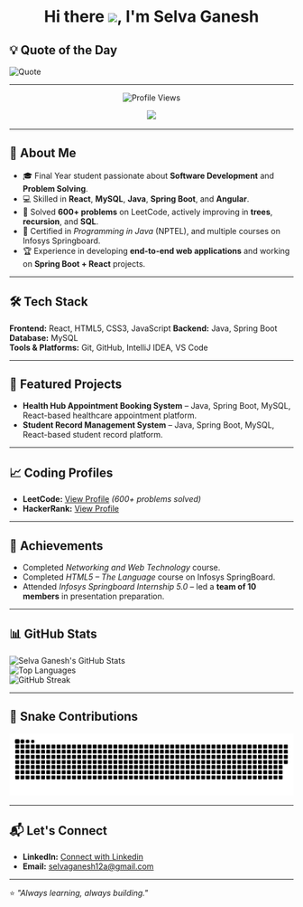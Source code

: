 <h1 align="center">
  Hi there <img src="https://raw.githubusercontent.com/MartinHeinz/MartinHeinz/master/wave.gif" width="30px">, I'm Selva Ganesh
</h1>

## 💡 Quote of the Day
![Quote](https://quotes-github-readme.vercel.app/api)

---

<p align="center">
<img src="https://komarev.com/ghpvc/?username=selvaganesh12a&label=Profile%20Views&color=0e75b6&style=flat" alt="Profile Views" />
</p>
<p align="center">
<a href='https://mapmyvisitors.com/web/1bzux'  title='Visit tracker'><img src='https://mapmyvisitors.com/map.png?cl=0e1633&w=761&t=m&d=qXXkURdcldM1cJTWQMIfJUdatWlzkTXsFjFB9bYjFDE&co=0b4975&ct=cdd4d9'/></a>
</p>

---

## 🚀 About Me
- 🎓 Final Year student passionate about **Software Development** and **Problem Solving**.
- 💻 Skilled in **React**, **MySQL**, **Java**, **Spring Boot**, and **Angular**.
- 🧠 Solved **600+ problems** on LeetCode, actively improving in **trees**, **recursion**, and **SQL**.
- 📜 Certified in *Programming in Java* (NPTEL), and multiple courses on Infosys Springboard.
- 🏆 Experience in developing **end-to-end web applications** and working on **Spring Boot + React** projects.

---

## 🛠 Tech Stack
**Frontend:** React, HTML5, CSS3, JavaScript
**Backend:** Java, Spring Boot  
**Database:** MySQL  
**Tools & Platforms:** Git, GitHub, IntelliJ IDEA, VS Code  

---

## 📌 Featured Projects
- **Health Hub Appointment Booking System** – Java, Spring Boot, MySQL, React-based healthcare appointment platform.
- **Student Record Management System** – Java, Spring Boot, MySQL, React-based student record platform.

---

## 📈 Coding Profiles
- **LeetCode:** [View Profile](https://leetcode.com/u/selva_official/) _(600+ problems solved)_  
- **HackerRank:** [View Profile](https://www.hackerrank.com/profile/selvaganesh12a)  

---

## 🌟 Achievements
- Completed *Networking and Web Technology* course.
- Completed *HTML5 – The Language* course on Infosys SpringBoard.
- Attended *Infosys Springboard Internship 5.0* – led a **team of 10 members** in presentation preparation.

---

## 📊 GitHub Stats
![Selva Ganesh's GitHub Stats](https://github-readme-stats.vercel.app/api?username=selvaganesh12a&show_icons=true&theme=radical)  
![Top Languages](https://github-readme-stats.vercel.app/api/top-langs/?username=selvaganesh12a&layout=compact&theme=radical)  
![GitHub Streak](https://github-readme-streak-stats.herokuapp.com/?user=selvaganesh12a&theme=radical)

---

## 🐍 Snake Contributions

![snake gif](https://github.com/selvaganesh12a/selvaganesh12a/blob/output/github-snake-dark.svg)

---

## 📬 Let's Connect
- **LinkedIn:** [Connect with Linkedin](https://www.linkedin.com/in/selva-ganesh-v-offic/)
- **Email:** selvaganesh12a@gmail.com

---

⭐ *"Always learning, always building."*
